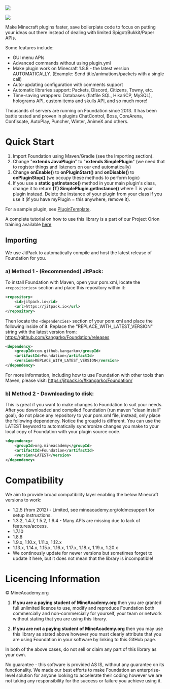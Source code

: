 <a href="https://bit.ly/3GHdIQI">
  <img src="https://i.imgur.com/AeprAug.jpg" />
</a>

[![](https://jitpack.io/v/kangarko/Foundation.svg)](https://jitpack.io/#kangarko/Foundation)

Make Minecraft plugins faster, save boilerplate code to focus on putting your ideas out there instead of dealing with limited Spigot/Bukkit/Paper APIs.

Some features include:

- GUI menu APIs
- Advanced commands without using plugin.yml
- Make plugin work on Minecraft 1.8.8 - the latest version AUTOMATICALLY. (Example: Send title/animations/packets with a single call)
- Auto-updating configuration with comments support
- Automatic libraries support: Packets, Discord, Citizens, Towny, etc.
- Time-saving wrappers: Databases (flatfile SQL, HikariCP, MySQL), holograms API, custom items and skulls API, and so much more! 

Thousands of servers are running on Foundation since 2013. It has been battle tested and proven in plugins ChatControl, Boss, CoreArena, Confiscate, AutoPlay, Puncher, Winter, AnimeX and others.

# Quick Start

1. Import Foundation using Maven/Gradle (see the Importing section).
2. Change "**extends JavaPlugin**" to "**extends SimplePlugin**" (we need that to register things and listeners on our end automatically)
3. Change **onEnable()** to **onPluginStart()** and **onDisable()** to **onPluginStop()** (we occupy these methods to perform logic)
4. If you use a **static getInstance()** method in your main plugin's class, change it to return **(T) SimplePlugin.getInstance()** where T is your plugin instead. Delete the instance of your plugin from your class if you use it (if you have myPlugin = this anywhere, remove it).

For a sample plugin, see [PluginTemplate](https://github.com/kangarko/plugintemplate).

A complete tutorial on how to use this library is a part of our Project Orion training available [here](https://mineacademy.org/project-orion)

## Importing

We use JitPack to automatically compile and host the latest release of Foundation for you.

### a) Method 1 - (Recommended) JitPack:

To install Foundation with Maven, open your pom.xml, locate the `<repositories>` section and place this repository within it:

```xml
<repository>
    <id>jitpack.io</id>
    <url>https://jitpack.io</url>
</repository>
```

Then locate the `<dependencies>` section of your pom.xml and place the following inside of it. Replace the "REPLACE_WITH_LATEST_VERSION" string with the latest version from: https://github.com/kangarko/Foundation/releases

```xml
<dependency>
    <groupId>com.github.kangarko</groupId>
    <artifactId>Foundation</artifactId>
    <version>REPLACE_WITH_LATEST_VERSION</version>
</dependency>
```

For more information, including how to use Foundation with other tools than Maven, please visit: https://jitpack.io/#kangarko/Foundation/

### b) Method 2 - Downloading to disk:

This is great if you want to make changes to Foundation to suit your needs. After you downloaded and compiled Foundation (run maven "clean install" goal), do not place any repository to your pom.xml file, instead, only place the following dependency. Notice the groupId is different. You can use the LATEST keyword to automatically synchronize changes you make to your local copy of Foundation with your plugin source code.

```xml
<dependency>
    <groupId>org.mineacademy</groupId>
    <artifactId>Foundation</artifactId>
    <version>LATEST</version>
</dependency>
```

# Compatibility

We aim to provide broad compatibility layer enabling the below Minecraft versions to work:

- 1.2.5 (from 2012) - Limited, see mineacademy.org/oldmcsupport for setup instructions.
- 1.3.2, 1.4.7, 1.5.2, 1.6.4 - Many APIs are missing due to lack of features/access.
- 1.7.10
- 1.8.8
- 1.9.x, 1.10.x, 1.11.x, 1.12.x
- 1.13.x, 1.14.x, 1.15.x, 1.16.x, 1.17.x, 1.18.x, 1.19.x, 1.20.x
- We continously update for newer versions but sometimes forget to update it here, but it does not mean that the library is incompatible!

# Licencing Information

© MineAcademy.org

1) **If you are a paying student of MineAcademy.org** then you are granted full
unlimited licence to use, modify and reproduce Foundation both commercially
and non-commercially for yourself, your team or network without stating 
that you are using this library.

2) **If you are not a paying student of MineAcademy.org** then you may
use this library as stated above however you must clearly attribute that you
are using Foundation in your software by linking to this GitHub page.

In both of the above cases, do not sell or claim any part of this library as your own.

No guarantee - this software is provided AS IS, without any guarantee on its
functionality. We made our best efforts to make Foundation an enterprise-level
solution for anyone looking to accelerate their coding however we are not
taking any responsibility for the success or failure you achieve using it.
